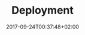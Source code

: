 ---
title: "Deployment"
description: "Qurl can be deployed on multiple hosting providers. This
documentation list a few of them with detailed and step by step information to 
about how reproduce it."
date: 2017-09-24T00:37:48+02:00
draft: false
weight: 3
---